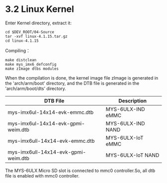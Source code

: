 # 3.2 Linux Kernel

Enter Kernel directory, extract it:

```
cd $DEV_ROOT/04-Source
tar -xvf linux-4.1.15.tar.gz
cd linux-4.1.15
```

Compiling：

```
make distclean 
make mys_imx6_defconfig
make zImage dtbs modules
```

When the compilation is done, the kernel image file zImage is generated in the 'arch/arm/boot' directory, and the DTB file is generated in the 'arch/arm/boot/dts' directory.

DTB File | Description
------- | ----
mys-imx6ul-14x14-evk-emmc.dtb | MYS-6ULX-IND eMMC
mys-imx6ul-14x14-evk-gpmi-weim.dtb | MYS-6ULX-IND NAND
mys-imx6ull-14x14-evk-emmc.dtb | MYS-6ULX-IoT eMMC
mys-imx6ull-14x14-evk-gpmi-weim.dtb | MYS-6ULX-IoT NAND

The MYS-6ULX Micro SD slot is connected to mmc0 controller.So, all dtb file is enabled with mmc0 controller.
